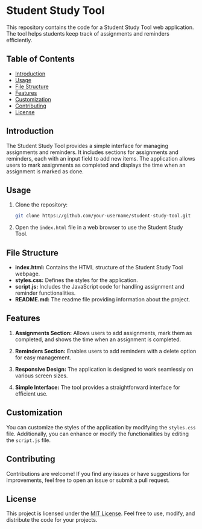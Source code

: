 # Student Study Tool

This repository contains the code for a Student Study Tool web application. The tool helps students keep track of assignments and reminders efficiently.

## Table of Contents

- [Introduction](#introduction)
- [Usage](#usage)
- [File Structure](#file-structure)
- [Features](#features)
- [Customization](#customization)
- [Contributing](#contributing)
- [License](#license)

## Introduction

The Student Study Tool provides a simple interface for managing assignments and reminders. It includes sections for assignments and reminders, each with an input field to add new items. The application allows users to mark assignments as completed and displays the time when an assignment is marked as done.

## Usage

1. Clone the repository:

    ```bash
    git clone https://github.com/your-username/student-study-tool.git
    ```

2. Open the `index.html` file in a web browser to use the Student Study Tool.

## File Structure

- **index.html:** Contains the HTML structure of the Student Study Tool webpage.
- **styles.css:** Defines the styles for the application.
- **script.js:** Includes the JavaScript code for handling assignment and reminder functionalities.
- **README.md:** The readme file providing information about the project.

## Features

1. **Assignments Section:** Allows users to add assignments, mark them as completed, and shows the time when an assignment is completed.

2. **Reminders Section:** Enables users to add reminders with a delete option for easy management.

3. **Responsive Design:** The application is designed to work seamlessly on various screen sizes.

4. **Simple Interface:** The tool provides a straightforward interface for efficient use.

## Customization

You can customize the styles of the application by modifying the `styles.css` file. Additionally, you can enhance or modify the functionalities by editing the `script.js` file.

## Contributing

Contributions are welcome! If you find any issues or have suggestions for improvements, feel free to open an issue or submit a pull request.

## License

This project is licensed under the [MIT License](LICENSE). Feel free to use, modify, and distribute the code for your projects.
